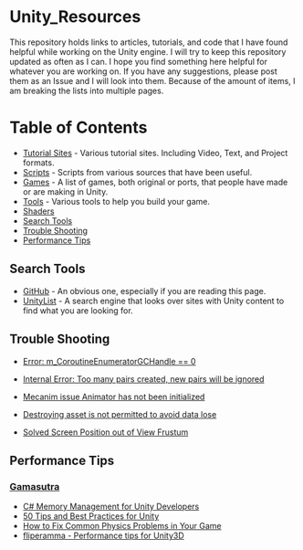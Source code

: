 # Unity_Resources
This repository holds links to articles, tutorials, and code that I have found helpful while working on the Unity engine.  I will try to keep this repository updated as often as I can.  I hope you find something here helpful for whatever you are working on.  If you have any suggestions, please post them as an Issue and I will look into them.  Because of the amount of items, I am breaking the lists into multiple pages.

# Table of Contents
- [Tutorial Sites](https://github.com/Endarren/Unity_Resources/tree/master/Tutorials) - Various tutorial sites.  Including Video, Text, and Project formats.
- [Scripts](https://github.com/Endarren/Unity_Resources/tree/master/Scripts) - Scripts from various sources that have been useful.  
- [Games](https://github.com/Endarren/Unity_Resources/tree/master/Games) - A list of games, both original or ports, that people have made or are making in Unity.
- [Tools](https://github.com/Endarren/Unity_Resources/blob/master/Tools/Readme.md) - Various tools to help you build your game.
- [Shaders](https://github.com/Endarren/Unity_Resources/tree/master/Shaders)
- [Search Tools](#searchtools)
- [Trouble Shooting](#Trouble-shooting)
- [Performance Tips](#performance-tips)





## Search Tools
* [GitHub](github.com) - An obvious one, especially if you are reading this page.
* [UnityList](http://unitylist.com/) - A search engine that looks over sites with Unity content to find what you are looking for.

## Trouble Shooting

* [Error: m_CoroutineEnumeratorGCHandle == 0](https://answers.unity.com/questions/158917/error-quotmcoroutineenumeratorgchandle-0quot.html)
* [Internal Error: Too many pairs created, new pairs will be ignored](https://answers.unity.com/questions/359835/internal-error-too-many-pairs-created-new-pairs-wi.html)
* [Mecanim issue Animator has not been initialized](https://forum.unity.com/threads/mecanim-issue-animator-has-not-been-initialized.158874/)

* [Destroying asset is not permitted to avoid data lose](https://answers.unity.com/questions/164283/destroying-assets-is-not-permitted-to-avoid-data-l.html)
* [Solved Screen Position out of View Frustum](https://forum.unity.com/threads/solved-screen-position-out-of-view-frustum.60851/)
## Performance Tips
### [Gamasutra](https://www.gamasutra.com/)
* [C# Memory Management for Unity Developers](https://www.gamasutra.com/blogs/WendelinReich/20131109/203841/C_Memory_Management_for_Unity_Developers_part_1_of_3.php)
* [50 Tips and Best Practices for Unity](https://www.gamasutra.com/blogs/HermanTulleken/20160812/279100/50_Tips_and_Best_Practices_for_Unity_2016_Edition.php)
* [How to Fix Common Physics Problems in Your Game](https://gamedevelopment.tutsplus.com/articles/how-to-fix-common-physics-problems-in-your-game--cms-21418)
* [fliperamma - Performance tips for Unity3D](http://fliperamma.com/performance-tips-for-unity3d/)
